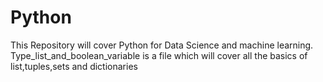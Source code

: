# Python
This Repository will cover Python for Data Science and machine learning.
Type_list_and_boolean_variable is a file which will cover all the basics of list,tuples,sets and dictionaries
